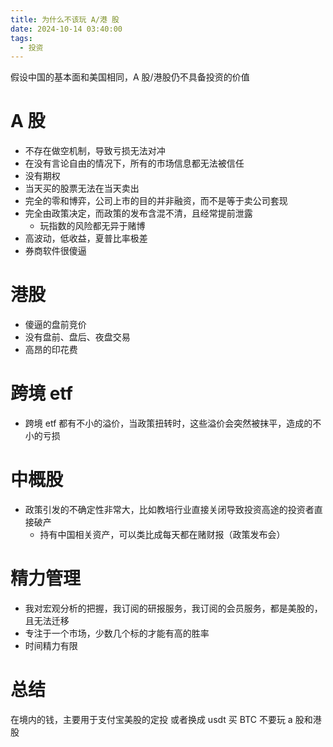 ```yaml
---
title: 为什么不该玩 A/港 股
date: 2024-10-14 03:40:00
tags:
  - 投资
---
```


假设中国的基本面和美国相同，A 股/港股仍不具备投资的价值

<!-- more -->

# A 股

- 不存在做空机制，导致亏损无法对冲
- 在没有言论自由的情况下，所有的市场信息都无法被信任
- 没有期权
- 当天买的股票无法在当天卖出
- 完全的零和博弈，公司上市的目的并非融资，而不是等于卖公司套现
- 完全由政策决定，而政策的发布含混不清，且经常提前泄露
  - 玩指数的风险都无异于赌博
- 高波动，低收益，夏普比率极差
- 券商软件很傻逼

# 港股

- 傻逼的盘前竞价
- 没有盘前、盘后、夜盘交易
- 高昂的印花费

# 跨境 etf

- 跨境 etf 都有不小的溢价，当政策扭转时，这些溢价会突然被抹平，造成的不小的亏损

# 中概股

- 政策引发的不确定性非常大，比如教培行业直接关闭导致投资高途的投资者直接破产
  - 持有中国相关资产，可以类比成每天都在赌财报（政策发布会）

# 精力管理

- 我对宏观分析的把握，我订阅的研报服务，我订阅的会员服务，都是美股的，且无法迁移
- 专注于一个市场，少数几个标的才能有高的胜率
- 时间精力有限

# 总结

在境内的钱，主要用于支付宝美股的定投
或者换成 usdt 买 BTC
不要玩 a 股和港股

